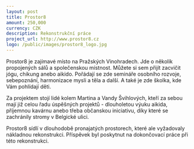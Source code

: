 ```yaml
---
layout: post
title: Prostor8
amount: 250,000
currency: CZK
description: Rekonstrukční práce
project_url: http://www.prostor8.cz
logo: /public/images/prostor8_logo.jpg
---
```


Prostor8 je zajímavé místo na Pražských Vinohradech. Jde o několik propojených sálů a společenskou místnost. Můžete si sem přijít zacvičit jógu, chikung anebo aikido. Pořádají se zde semináře osobního rozvoje, sebepoznání, harmonizace mysli a těla a další. A také je zde školka, kde Vám pohlídají děti.

Za projektem stojí lidé kolem Martina a Vandy Švihlových, kteří za sebou mají již celou řadu úspěšných projektů - dlouholetou výuku aikida, příjemnou kavárnu anebo třeba občanskou iniciativu, díky které se zachránily stromy v Belgické ulici.

Prostor8 sídlí v dlouhodobě pronajatých prostorech, které ale vyžadovaly nákladnou rekonstrukci. Příspěvek byl poskytnut na dokončovací práce při této rekonstrukci.
